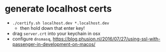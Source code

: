 # generate localhost certs

- `./certify.sh localhost.dev *.localhost.dev`
  - then hold down that enter key!
- drag `server.crt` into your keychain in osx
- configure `dnsmasq`, https://blog.phusion.nl/2016/07/27/using-ssl-with-passenger-in-development-on-macos/